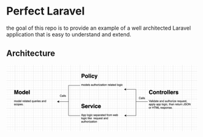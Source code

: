 # Perfect Laravel

the goal of this repo is to provide an example of a well architected Laravel application that is easy to understand and extend.

## Architecture
![architecture](./arch.png)
